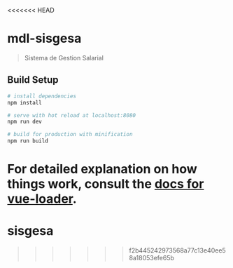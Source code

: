 <<<<<<< HEAD
# mdl-sisgesa

> Sistema de Gestion Salarial

## Build Setup

``` bash
# install dependencies
npm install

# serve with hot reload at localhost:8080
npm run dev

# build for production with minification
npm run build
```

For detailed explanation on how things work, consult the [docs for vue-loader](http://vuejs.github.io/vue-loader).
=======
# sisgesa
>>>>>>> f2b445242973568a77c13e40ee58a18053efe65b
